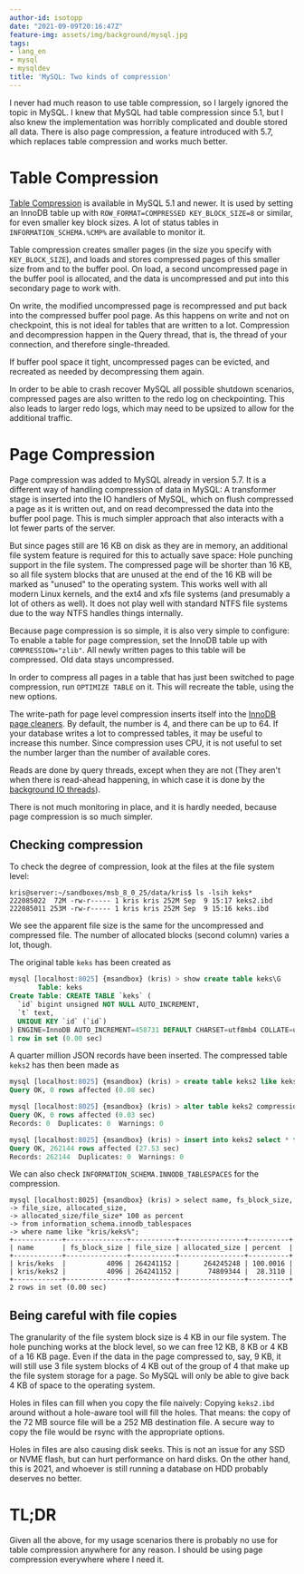 ```yaml
---
author-id: isotopp
date: "2021-09-09T20:16:47Z"
feature-img: assets/img/background/mysql.jpg
tags:
- lang_en
- mysql
- mysqldev
title: 'MySQL: Two kinds of compression'
---
```

I never had much reason to use table compression, so I largely ignored the topic in MySQL. 
I knew that MySQL had table compression since 5.1, but I also knew the implementation was horribly complicated and double stored all data.
There is also page compression, a feature introduced with 5.7, which replaces table compression and works much better.

# Table Compression

[Table Compression](https://dev.mysql.com/doc/refman/8.0/en/innodb-table-compression.html) is available in MySQL 5.1 and newer.
It is used by setting an InnoDB table up with `ROW_FORMAT=COMPRESSED KEY_BLOCK_SIZE=8` or similar, for even smaller key block sizes.
A lot of status tables in `INFORMATION_SCHEMA.%CMP%` are available to monitor it.

Table compression creates smaller pages (in the size you specify with `KEY_BLOCK_SIZE`), and loads and stores compressed pages of this smaller size from and to the buffer pool.
On load, a second uncompressed page in the buffer pool is allocated, and the data is uncompressed and put into this secondary page to work with.

On write, the modified uncompressed page is recompressed and put back into the compressed buffer pool page.
As this happens on write and not on checkpoint, this is not ideal for tables that are written to a lot.
Compression and decompression happen in the Query thread, that is, the thread of your connection, and therefore single-threaded.

If buffer pool space it tight, uncompressed pages can be evicted, and recreated as needed by decompressing them again.

In order to be able to crash recover MySQL all possible shutdown scenarios, compressed pages are also written to the redo log on checkpointing.
This also leads to larger redo logs, which may need to be upsized to allow for the additional traffic.

# Page Compression

Page compression was added to MySQL already in version 5.7.
It is a different way of handling compression of data in MySQL:
A transformer stage is inserted into the IO handlers of MySQL, which on flush compressed a page as it is written out, and on read decompressed the data into the buffer pool page.
This is much simpler approach that also interacts with a lot fewer parts of the server.

But since pages still are 16 KB on disk as they are in memory, an additional file system feature is required for this to actually save space:
Hole punching support in the file system.
The compressed page will be shorter than 16 KB, so all file system blocks that are unused at the end of the 16 KB will be marked as "unused" to the operating system.
This works well with all modern Linux kernels, and the ext4 and xfs file systems (and presumably a lot of others as well).
It does not play well with standard NTFS file systems due to the way NTFS handles things internally.

Because page compression is so simple, it is also very simple to configure:
To enable a table for page compression, set the InnoDB table up with `COMPRESSION="zlib"`.
All newly written pages to this table will be compressed.
Old data stays uncompressed.

In order to compress all pages in a table that has just been switched to page compression, run `OPTIMIZE TABLE` on it.
This will recreate the table, using the new options.

The write-path for page level compression inserts itself into the [InnoDB page cleaners](https://dev.mysql.com/doc/refman/8.0/en/innodb-parameters.html#sysvar_innodb_page_cleaners).
By default, the number is 4, and there can be up to 64.
If your database writes a lot to compressed tables, it may be useful to increase this number.
Since compression uses CPU, it is not useful to set the number larger than the number of available cores.

Reads are done by query threads, except when they are not (They aren't when there is read-ahead happening, in which case it is done by the [background IO threads](https://dev.mysql.com/doc/refman/8.0/en/innodb-parameters.html#sysvar_innodb_read_io_threads)).

There is not much monitoring in place, and it is hardly needed, because page compression is so much simpler.

## Checking compression

To check the degree of compression, look at the files at the file system level:

```console
kris@server:~/sandboxes/msb_8_0_25/data/kris$ ls -lsih keks*
222085022  72M -rw-r----- 1 kris kris 252M Sep  9 15:17 keks2.ibd
222085011 253M -rw-r----- 1 kris kris 252M Sep  9 15:16 keks.ibd
```

We see the apparent file size is the same for the uncompressed and compressed file.
The number of allocated blocks (second column) varies a lot, though.

The original table `keks` has been created as

```sql
mysql [localhost:8025] {msandbox} (kris) > show create table keks\G
       Table: keks
Create Table: CREATE TABLE `keks` (
  `id` bigint unsigned NOT NULL AUTO_INCREMENT,
  `t` text,
  UNIQUE KEY `id` (`id`)
) ENGINE=InnoDB AUTO_INCREMENT=458731 DEFAULT CHARSET=utf8mb4 COLLATE=utf8mb4_0900_ai_ci
1 row in set (0.00 sec)
```

A quarter million JSON records have been inserted. The compressed table `keks2` has then been made as

```sql
mysql [localhost:8025] {msandbox} (kris) > create table keks2 like keks;
Query OK, 0 rows affected (0.08 sec)

mysql [localhost:8025] {msandbox} (kris) > alter table keks2 compression="zlib";
Query OK, 0 rows affected (0.03 sec)
Records: 0  Duplicates: 0  Warnings: 0

mysql [localhost:8025] {msandbox} (kris) > insert into keks2 select * from keks;
Query OK, 262144 rows affected (27.53 sec)
Records: 262144  Duplicates: 0  Warnings: 0
```

We can also check `INFORMATION_SCHEMA.INNODB_TABLESPACES` for the compression.

```console
mysql [localhost:8025] {msandbox} (kris) > select name, fs_block_size, 
-> file_size, allocated_size, 
-> allocated_size/file_size* 100 as percent 
-> from information_schema.innodb_tablespaces 
-> where name like "kris/keks%";
+------------+---------------+-----------+----------------+----------+
| name       | fs_block_size | file_size | allocated_size | percent  |
+------------+---------------+-----------+----------------+----------+
| kris/keks  |          4096 | 264241152 |      264245248 | 100.0016 |
| kris/keks2 |          4096 | 264241152 |       74809344 |  28.3110 |
+------------+---------------+-----------+----------------+----------+
2 rows in set (0.00 sec)
```

## Being careful with file copies

The granularity of the file system block size is 4 KB in our file system.
The hole punching works at the block level, so we can free 12 KB, 8 KB or 4 KB of a 16 KB page.
Even if the data in the page compressed to, say, 9 KB, it will still use 3 file system blocks of 4 KB out of the group of 4 that make up the file system storage for a page.
So MySQL will only be able to give back 4 KB of space to the operating system.

Holes in files can fill when you copy the file naively:
Copying `keks2.ibd` around without a hole-aware tool will fill the holes.
That means: the copy of the 72 MB source file will be a 252 MB destination file.
A secure way to copy the file would be  rsync with the appropriate options.

Holes in files are also causing disk seeks.
This is not an issue for any SSD or NVME flash, but can hurt performance on hard disks.
On the other hand, this is 2021, and whoever is still running a database on HDD probably deserves no better.

# TL;DR

Given all the above, for my usage scenarios there is probably no use for table compression anywhere for any reason.
I should be using page compression everywhere where I need it.

